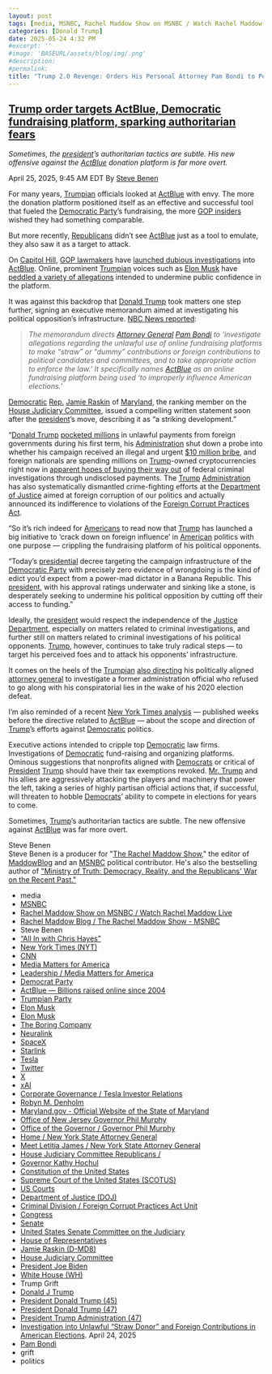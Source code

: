 ```yaml
---
layout: post
tags: [media, MSNBC, Rachel Maddow Show on MSNBC / Watch Rachel Maddow Live, Rachel Maddow Blog / The Rachel Maddow Show - MSNBC, Steve Benen, “All In with Chris Hayes”, New York Times (NYT), CNN, Media Matters for America, Leadership / Media Matters for America, Democrat Party, ActBlue — Billions raised online since 2004, Trumpian Party, Elon Musk, Elon Musk, The Boring Company, Neuralink, SpaceX, Starlink, Tesla, Twitter, X, xAI, Corporate Governance / Tesla Investor Relations, Robyn M. Denholm, Maryland.gov - Official Website of the State of Maryland, Office of New Jersey Governor Phil Murphy, Office of the Governor / Governor Phil Murphy, Home / New York State Attorney General, Meet Letitia James / New York State Attorney General, House Judiciary Committee Republicans /, Governor Kathy Hochul, Constitution of the United States, Supreme Court of the United States (SCOTUS), US Courts, Department of Justice (DOJ), Criminal Division / Foreign Corrupt Practices Act Unit, Congress, Senate, United States Senate Committee on the Judiciary, House of Representatives, Jamie Raskin (D-MD8), House Judiciary Committee, President Joe Biden, White House (WH), Trump Grift, Donald J Trump, President Donald Trump (45), President Donald Trump (47), President Trump Administration (47), Investigation into Unlawful “Straw Donor” and Foreign Contributions in American Elections. April 24, 2025, Pam Bondi, grift, politics]
categories: [Donald Trump]
date: 2025-05-24 4:32 PM
#excerpt: ''
#image: 'BASEURL/assets/blog/img/.png'
#description:
#permalink:
title: "Trump 2.0 Revenge: Orders His Personal Attorney Pam Bondi to Persecute ActBlue"
---
```


## [Trump order targets ActBlue, Democratic fundraising platform, sparking authoritarian fears](https://www.msnbc.com/rachel-maddow-show/maddowblog/trump-signs-order-targeting-democrats-fundraising-platform-sparking-au-rcna202970)

*Sometimes, the [president](https://www.whitehouse.gov/)’s authoritarian tactics are subtle. His new offensive against the [ActBlue](https://secure.actblue.com/) donation platform is far more overt.*

April 25, 2025, 9:45 AM EDT
By [Steve Benen](https://www.msnbc.com/author/steve-benen-ncpn433601)

For many years, [Trumpian](https://www.gop.com/) officials looked at [ActBlue](https://secure.actblue.com/) with envy. The more the donation platform positioned itself as an effective and successful tool that fueled the [Democratic Party](https://www.democrats.org/)’s fundraising, the more [GOP insiders](https://www.gop.com/) wished they had something comparable.

But more recently, [Republicans](https://www.gop.com/) didn’t see [ActBlue](https://secure.actblue.com/) just as a tool to emulate, they also saw it as a target to attack.


On [Capitol Hill](https://www.congress.gov/), [GOP lawmakers](https://www.gop.com/) have [launched dubious investigations](https://www.nytimes.com/2025/04/02/us/politics/actblue-house-investigation.html) into [ActBlue](https://secure.actblue.com/). Online, prominent [Trumpian](https://www.gop.com/) voices such as [Elon Musk](https://ir.tesla.com/corporate/elon-musk) have [peddled a variety of allegations](https://www.nytimes.com/2025/04/02/us/politics/actblue-house-investigation.html) intended to undermine public confidence in the platform.

It was against this backdrop that [Donald Trump](https://www.donaldjtrump.com/) took matters one step further, signing an executive memorandum aimed at investigating his political opposition’s infrastructure. [NBC News reported](https://www.nbcnews.com/politics/trump-administration/trump-expected-sign-memo-targeting-act-blue-rcna202673):

> *The memorandum directs [Attorney General](https://www.justice.gov/) [Pam Bondi](https://www.justice.gov/ag/staff-profile/meet-attorney-general) to ‘investigate allegations regarding the unlawful use of online fundraising platforms to make “straw” or “dummy” contributions or foreign contributions to political candidates and committees, and to take appropriate action to enforce the law.’ It specifically names [ActBlue](https://secure.actblue.com/) as an online fundraising platform being used ‘to improperly influence American elections.’*

[Democratic](https://www.democrats.org/) [Rep.](https://www.house.gov/) [Jamie Raskin](https://raskin.house.gov/) of [Maryland](https://moss-maryland-cdn.nicusa-gl.com/Pages/default.aspx), the ranking member on the [House Judiciary Committee](http://judiciary.house.gov/), issued a compelling written statement soon after the [president](https://www.whitehouse.gov/)’s move, describing it as “a striking development.”

“[Donald Trump](https://www.donaldjtrump.com/) [pocketed millions](https://oversightdemocrats.house.gov/news/press-releases/oversight-democrats-release-report-proving-trump-pocketed-millions-from-at-least) in unlawful payments from foreign governments during his first term, his [Administration](https://www.whitehouse.gov/administration/) shut down a probe into whether his campaign received an illegal and urgent [$10 million bribe](https://oversightdemocrats.house.gov/news/press-releases/oversight-democrats-launch-investigation-allegations-trump-doj-covered-10), and foreign nationals are spending millions on [Trump](https://www.donaldjtrump.com/)-owned cryptocurrencies right now in [apparent hopes of buying their way out](https://www.cnn.com/2025/02/28/business/crypto-mogul-trump-coins-civil-fraud-charges/index.html) of federal criminal investigations through undisclosed payments. The [Trump](https://www.donaldjtrump.com/) [Administration](https://www.whitehouse.gov/administration/) has also systematically dismantled crime-fighting efforts at the [Department of Justice](https://www.justice.gov/) aimed at foreign corruption of our politics and actually announced its indifference to violations of the [Foreign Corrupt Practices Act](https://www.justice.gov/criminal/criminal-fraud/foreign-corrupt-practices-act).

“So it’s rich indeed for [Americans](https://www.usa.gov/) to read now that [Trump](https://www.donaldjtrump.com/) has launched a big initiative to ‘crack down on foreign influence’ in [American](https://www.usa.gov/) politics with one purpose — crippling the fundraising platform of his political opponents.

“Today’s [presidential](https://www.whitehouse.gov/) decree targeting the campaign infrastructure of the [Democratic Party](https://www.democrats.org/) with precisely zero evidence of wrongdoing is the kind of edict you’d expect from a power-mad dictator in a Banana Republic. This [president](https://www.whitehouse.gov/), with his approval ratings underwater and sinking like a stone, is desperately seeking to undermine his political opposition by cutting off their access to funding.”

Ideally, the [president](https://www.whitehouse.gov/) would respect the independence of the [Justice Department](https://www.justice.gov/), especially on matters related to criminal investigations, and further still on matters related to criminal investigations of his political opponents. [Trump](https://www.donaldjtrump.com/), however, continues to take truly radical steps — to target his perceived foes and to attack his opponents’ infrastructure.

It comes on the heels of the [Trumpian](https://www.gop.com/) [also directing](https://www.msnbc.com/rachel-maddow-show/maddowblog/white-house-struggles-defend-trumps-orders-targeting-officials-defied-rcna201500) his politically aligned [attorney general](https://www.democrats.org/) to investigate a former administration official who refused to go along with his conspiratorial lies in the wake of his 2020 election defeat.

I’m also reminded of a recent [New York Times analysis](https://www.nytimes.com/2025/03/19/us/politics/trump-republicans-attack-democrats-actblue.html) — published weeks before the directive related to [ActBlue](https://secure.actblue.com/) — about the scope and direction of [Trump](https://www.donaldjtrump.com/)’s efforts against [Democratic](https://www.democrats.org/) politics.

Executive actions intended to cripple top [Democratic](https://www.democrats.org/) law firms. Investigations of [Democratic](https://www.democrats.org/) fund-raising and organizing platforms. Ominous suggestions that nonprofits aligned with [Democrats](https://www.democrats.org/) or critical of [President](https://www.whitehouse.gov/) [Trump](https://www.donaldjtrump.com/) should have their tax exemptions revoked. [Mr. Trump](https://www.donaldjtrump.com/) and his allies are aggressively attacking the players and machinery that power the left, taking a series of highly partisan official actions that, if successful, will threaten to hobble [Democrats](https://www.democrats.org/)’ ability to compete in elections for years to come.

Sometimes, [Trump](https://www.donaldjtrump.com/)’s authoritarian tactics are subtle. The new offensive against [ActBlue](https://secure.actblue.com/) was far more overt.

Steve Benen<br />
Steve Benen is a producer for "[The Rachel Maddow Show](https://www.msnbc.com/rachel-maddow-show)," the editor of [MaddowBlog](https://www.msnbc.com/rachel-maddow-show) and an [MSNBC](https://www.msnbc.com/) political contributor. He's also the bestselling author of ["Ministry of Truth: Democracy, Reality, and the Republicans' War on the Recent Past."](https://www.harpercollins.com/products/ministry-of-truth-steve-benen)

- media
- [MSNBC](https://www.msnbc.com/)
- [Rachel Maddow Show on MSNBC / Watch Rachel Maddow Live](https://www.msnbc.com/rachel-maddow-show)
- [Rachel Maddow Blog / The Rachel Maddow Show - MSNBC](https://www.msnbc.com/maddowblog)
- Steve Benen
- [“All In with Chris Hayes”](http://www.msnbc.com/all)
- [New York Times (NYT)](https://www.nytimes.com/)
- [CNN](https://www.cnn.com/)
- [Media Matters for America](https://www.mediamatters.org/)
- [Leadership / Media Matters for America](https://www.mediamatters.org/about-us/leadership)
- [Democrat Party](https://www.democrats.org/)
- [ActBlue — Billions raised online since 2004](https://secure.actblue.com/)
- [Trumpian Party](https://www.gop.com/)
- [Elon Musk](https://ir.tesla.com/corporate/elon-musk)
- [Elon Musk](https://x.com/elonmusk/)
- [The Boring Company](https://www.boringcompany.com/)
- [Neuralink](https://neuralink.com/)
- [SpaceX](https://www.spacex.com/)
- [Starlink](https://www.starlink.com/)
- [Tesla](https://www.tesla.com/)
- [Twitter](https://twitter.com/)
- [ X ](https://x.com/)
- [xAI](https://x.ai/) 
- [Corporate Governance / Tesla Investor Relations](https://ir.tesla.com/corporate)
- [Robyn M.  Denholm](https://ir.tesla.com/corporate/robyn-m-denholm)
- [Maryland.gov - Official Website of the State of Maryland](https://moss-maryland-cdn.nicusa-gl.com/Pages/default.aspx)
- [Office of New Jersey Governor Phil Murphy](https://www.nj.gov/governor/)
- [Office of the Governor / Governor Phil Murphy](https://www.nj.gov/governor/admin/about/)
- [Home / New York State Attorney General](https://ag.ny.gov/)
- [Meet Letitia James / New York State Attorney General](https://ag.ny.gov/about/meet-letitia-james)
- [House Judiciary Committee Republicans /](http://judiciary.house.gov/)
- [Governor Kathy Hochul](https://www.governor.ny.gov/)
- [Constitution of the United States](https://constitution.congress.gov/)
- [Supreme Court of the United States (SCOTUS)](https://www.supremecourt.gov/)
- [US Courts](https://www.uscourts.gov/)
- [Department of Justice (DOJ)](https://www.justice.gov/)
- [Criminal Division / Foreign Corrupt Practices Act Unit](https://www.justice.gov/criminal/criminal-fraud/foreign-corrupt-practices-act)
- [Congress](https;//www.congress.gov/)
- [Senate](https://www.senate.gov/)
- [United States Senate Committee on the Judiciary](https://www.judiciary.senate.gov/)
- [House of Representatives](https://www.house.gov/)
- [Jamie Raskin (D-MD8)](https://raskin.house.gov/)
- [House Judiciary Committee](http://judiciary.house.gov/)
- [President Joe Biden](https://bidenwhitehouse.archives.gov/)
- [White House (WH)](https://www.whitehouse.gov/)
- Trump Grift
- [Donald J Trump](https://www.donaldjtrump.com/)
- [President Donald Trump (45)](https://trumpwhitehouse.archives.gov/)
- [President Donald Trump (47)](https://www.whitehouse.gov/administration/donald-j-trump/)
- [President Trump Administration (47)](https://www.whitehouse.gov/administration/)
- [Investigation into Unlawful “Straw Donor” and Foreign Contributions in American Elections](https://www.whitehouse.gov/presidential-actions/2025/04/investigation-into-unlawful-straw-donor-and-foreign-contributions-in-american-elections/). April 24, 2025
- [Pam Bondi](https://www.justice.gov/ag/staff-profile/meet-attorney-general)
- grift
- politics

